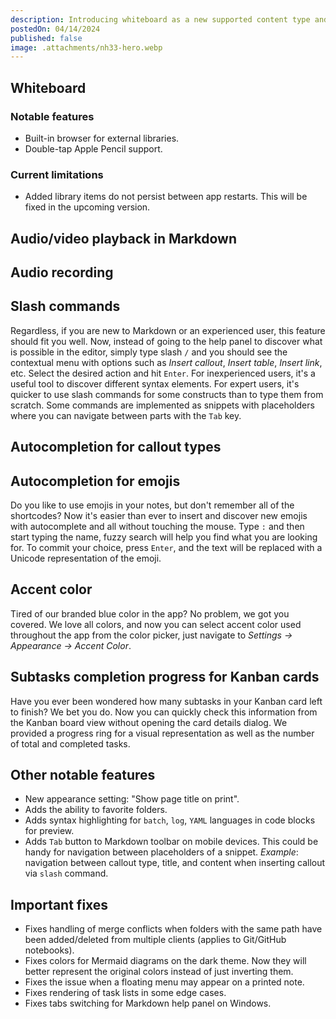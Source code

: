```yaml
---
description: Introducing whiteboard as a new supported content type and plenty more
postedOn: 04/14/2024
published: false
image: .attachments/nh33-hero.webp
---
```


## Whiteboard

### Notable features
- Built-in browser for external libraries.
- Double-tap Apple Pencil support.

### Current limitations
- Added library items do not persist between app restarts. This will be fixed in the upcoming version.

## Audio/video playback in Markdown

## Audio recording

## Slash commands
Regardless, if you are new to Markdown or an experienced user, this feature should fit you well. Now, instead of going to the help panel to discover what is possible in the editor, simply type slash `/` and you should see the contextual menu with options such as _Insert callout_, _Insert table_, _Insert link_, etc. Select the desired action and hit `Enter`. For inexperienced users, it's a useful tool to discover different syntax elements. For expert users, it's quicker to use slash commands for some constructs than to type them from scratch. Some commands are implemented as snippets with placeholders where you can navigate between parts with the `Tab` key.

## Autocompletion for callout types


## Autocompletion for emojis
Do you like to use emojis in your notes, but don't remember all of the shortcodes? Now it's easier than ever to insert and discover new emojis with autocomplete and all without touching the mouse. Type `:` and then start typing the name, fuzzy search will help you find what you are looking for. To commit your choice, press `Enter`, and the text will be replaced with a Unicode representation of the emoji.

## Accent color
Tired of our branded blue color in the app? No problem, we got you covered. We love all colors, and now you can select accent color used throughout the app from the color picker, just navigate to _Settings -> Appearance -> Accent Color_.

## Subtasks completion progress for Kanban cards
Have you ever been wondered how many subtasks in your Kanban card left to finish? We bet you do. Now you can quickly check this information from the Kanban board view without opening the card details dialog. We provided a progress ring for a visual representation as well as the number of total and completed tasks.

## Other notable features
- New appearance setting: "Show page title on print".
- Adds the ability to favorite folders.
- Adds syntax highlighting for `batch`, `log`, `YAML` languages in code blocks for preview.
- Adds `Tab` button to Markdown toolbar on mobile devices. This could be handy for navigation between placeholders of a snippet. _Example_: navigation between callout type, title, and content when inserting callout via `slash` command.

## Important fixes
- Fixes handling of merge conflicts when folders with the same path have been added/deleted from multiple clients (applies to Git/GitHub notebooks).
- Fixes colors for Mermaid diagrams on the dark theme. Now they will better represent the original colors instead of just inverting them.
- Fixes the issue when a floating menu may appear on a printed note.
- Fixes rendering of task lists in some edge cases.
- Fixes tabs switching for Markdown help panel on Windows.
